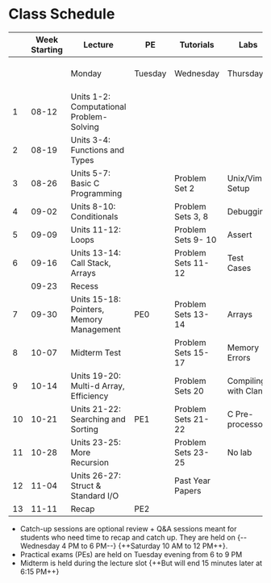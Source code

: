 # Class Schedule

|  | Week Starting | Lecture                          | PE      | Tutorials          | Labs     | Catch-Up Sessions | 
|--|---------------|----------------------------------|---------|--------------------|----------|-------------------|
|  |       | Monday                                   | Tuesday | Wednesday          | Thursday | {--Wednesday--} {++Saturday++} |
|1 | 08-12 | Units 1-2: Computational Problem-Solving |         |                    |          |                   | 
|2 | 08-19 | Units 3-4: Functions and Types 	      |         |                    |          |                   |
|3 | 08-26 | Units 5-7: Basic C Programming           |         | Problem Set 2      | Unix/Vim Setup |	Session 1   |
|4 | 09-02 | Units 8-10: Conditionals                 |         | Problem Sets 3, 8  | Debugging |                  |
|5 | 09-09 | Units 11-12: Loops                       |         | Problem Sets 9- 10 | Assert    |                  |
|6 | 09-16 | Units 13-14: Call Stack, Arrays          |         | Problem Sets 11-12 | Test Cases | Session 2       |
|  | 09-23 | Recess                                   |         |                    |          |                   |
|7 | 09-30 | Units 15-18: Pointers, Memory Management | PE0     | Problem Sets 13-14 | Arrays   |                   |
|8 | 10-07 | Midterm Test                             |         | Problem Sets 15-17 | Memory Errors |              |
|9 | 10-14 | Units 19-20: Multi-d Array, Efficiency   |         | Problem Sets 20    | Compiling with Clang |       |
|10 | 10-21 | Units 21-22: Searching and Sorting      | PE1     | Problem Sets 21-22 | C Pre-processor | Session 3  |
|11 | 10-28 | Units 23-25: More Recursion             |         | Problem Sets 23-25 | No lab   |                   |
|12 | 11-04 | Units 26-27: Struct & Standard I/O      |         | Past Year Papers   |          |                   | 
|13 | 11-11 | Recap 	                              | PE2     |                    |          | Session 4         |


-   Catch-up sessions are optional review + Q&A sessions meant for students who need time to recap and catch up. They are held on {--Wednesday 4 PM to 6 PM--} {++Saturday 10 AM to 12 PM++}.
-   Practical exams (PEs) are held on Tuesday evening from 6 to 9 PM
-   Midterm is held during the lecture slot {++But will end 15 minutes later at 6:15 PM++}
